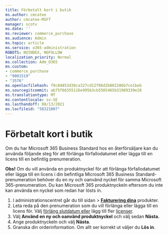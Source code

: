 ```yaml
---
title: Förbetalt kort i butik
ms.author: cmcatee
author: cmcatee-MSFT
manager: scotv
ms.date: ''
ms.reviewer: commerce_purchase
ms.audience: Admin
ms.topic: article
ms.service: o365-administration
ROBOTS: NOINDEX, NOFOLLOW
localization_priority: Normal
ms.collection: Adm_O365
ms.custom:
- commerce_purchase
- "9001519"
- "3576"
ms.openlocfilehash: f9c84853d30ca327cd12f06d2b802286b7ce1beb
ms.sourcegitcommit: ab75f66355116e995b3cb5505465b31989339e28
ms.translationtype: MT
ms.contentlocale: sv-SE
ms.lasthandoff: 08/13/2021
ms.locfileid: "58321007"
---
```

# <a name="retail-prepaid-card"></a>Förbetalt kort i butik

Om du har Microsoft 365 Business Standard hos en återförsäljare kan du använda följande steg för att förlänga förfallodatumet eller lägga till en licens till en befintlig prenumeration.

**Obs!** Om du vill använda en produktnyckel för att förlänga förfallodatumet eller lägga till en licens i din befintliga Microsoft 365 Business Standard-prenumeration behöver du en ny och oanvänd nyckel för samma Microsoft 365-prenumeration. Du kan Microsoft 365 produktnyckeln eftersom du inte kan använda en nyckel som redan har lösts in.

1. I administrationscentret går du till sidan  >  **[Fakturering dina](https://go.microsoft.com/fwlink/p/?linkid=842054)** produkter.
2. Leta reda på den prenumeration som du vill förlänga eller lägga till en licens för. Välj [förläng slutdatum eller](https://go.microsoft.com/fwlink/p/?linkid=842054) lägg till fler [licenser](https://go.microsoft.com/fwlink/p/?linkid=842054).
3. Välj **Använd en ny och oanvänd produktnyckel** och välj sedan **Nästa.**
4. Ange produktnyckeln och välj **Nästa**.
5. Granska din orderinformation. Om allt ser korrekt ut väljer du **Lös in**.